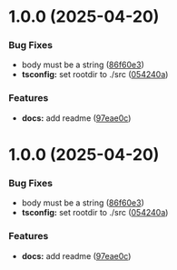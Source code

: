 # 1.0.0 (2025-04-20)


### Bug Fixes

* body must be a string ([86f60e3](https://github.com/nlxai/mcp-nodejs-server/commit/86f60e37d17056befbb60184878d58b1b9f65dfe))
* **tsconfig:** set rootdir to ./src ([054240a](https://github.com/nlxai/mcp-nodejs-server/commit/054240a48be1b6be86e2ce61e2a2b86a9c5f5afa))


### Features

* **docs:** add readme ([97eae0c](https://github.com/nlxai/mcp-nodejs-server/commit/97eae0c81960b86c109edeec1b93b8455a1d12aa))

# 1.0.0 (2025-04-20)


### Bug Fixes

* body must be a string ([86f60e3](https://github.com/nlxai/mcp-nodejs-server/commit/86f60e37d17056befbb60184878d58b1b9f65dfe))
* **tsconfig:** set rootdir to ./src ([054240a](https://github.com/nlxai/mcp-nodejs-server/commit/054240a48be1b6be86e2ce61e2a2b86a9c5f5afa))


### Features

* **docs:** add readme ([97eae0c](https://github.com/nlxai/mcp-nodejs-server/commit/97eae0c81960b86c109edeec1b93b8455a1d12aa))
